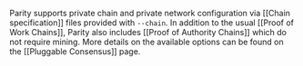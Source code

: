 Parity supports private chain and private network configuration via [[Chain specification]] files provided with `--chain`. In addition to the usual [[Proof of Work Chains]], Parity also includes [[Proof of Authority Chains]] which do not require mining.
More details on the available options can be found on the [[Pluggable Consensus]] page.